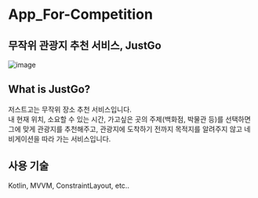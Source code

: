# App_For-Competition
## 무작위 관광지 추천 서비스, JustGo

![image](https://s3.us-west-2.amazonaws.com/secure.notion-static.com/4bf07e58-8751-4f42-a55f-9715281e5bd4/Untitled.png?X-Amz-Algorithm=AWS4-HMAC-SHA256&X-Amz-Credential=ASIAT73L2G45JEREPJGX%2F20190627%2Fus-west-2%2Fs3%2Faws4_request&X-Amz-Date=20190627T100503Z&X-Amz-Expires=86400&X-Amz-Security-Token=AgoJb3JpZ2luX2VjEPb%2F%2F%2F%2F%2F%2F%2F%2F%2F%2FwEaCXVzLXdlc3QtMiJIMEYCIQDFdvbpOhoUBkrt0uypWh8mWR1YXHhRPojqnUpgmumENwIhAJESer%2BXzNUz1JE%2BRlY9xW%2FrKsx9AK9D71dh8fQ7bQdgKtoDCD8QABoMMjc0NTY3MTQ5MzcwIgzIgQBZKZow4X8%2BDFQqtwMNmgsTZNUaqi%2BHrXugE1Eb5AuvP7b%2FjwY62DAPmYqb0%2FNdAtgVVd%2FoyFpgQYdBAkHkhgbVe4Gp7%2FibZ13CBZhcRLd3S4DIYMx2fC7BrGguLZKfVDwXLxnFzyjAF1qxNIe%2FRs6I1AceTnyHmgmYzvhISKS5j5%2B2i%2FymgrIyiCV0Oc3%2Fq%2FSrp1dyAHbfLVBr5dwRyxLYCzmwPc0SBMo%2FmE7Gbqu3avBTjXINA1KGzvFad8FfAL6IWxAOpbO0Ay0NUhY%2FFbU6FXGS9p67K7R6Y%2FrFS3EJk0ZVOqjrLop3iiVjSZSBNuKGatwRUkcOcWtiokKftVgVC5WuwYv3RKyRIurGcoGdnG5wg2lKtTe5shtDtLmEFnyLN%2B8gmZyRrGcO%2BMrPfthFWQnvvR%2FFE55AstfVAGMg%2Fts0GAF%2BIOMHNCGuWUV%2BThbGBlbGeHjyLBGP1jeH%2ByHJbJ6tYPZ06zKKUsTlS%2FjIn5hy%2F11AxWvTO2IHiU7RzSPfCtvqAUryjoZJ%2BazoXxlojkfIdG8OJYRLL1%2Fm5aToMZIzBH5X8b7Sl8Xvv8CXG8Yj73zNPlqyZJDij6m296tb%2FBmgMNq30egFOrMBazjMfZMiQTbUo81oUr045W6VJYrF19OMboruEYoE%2FlSwMKkQllQtfWaW4h%2F1wH2AI3l9pwjxG6oQQ%2B14zNNyAb7SpQ2qENt1d7PyXuZD4dBeeQH4ndFFJj3Fv3GzsF0J5evQ65XIvWUndNmH3df%2FFSEXlHHPsJcEcXz%2FINXCTb0N9LUY3AyfJv4LKgWPR6W6mT2rNvz3P6gXgFM6D9wrT0PG14LB2Q9tVYDKwk0Vj%2F4DGH0%3D&X-Amz-Signature=98c3920253530ef4b9d9f572990c73de1b5772bb5ba8bea267b02242edac1b60&X-Amz-SignedHeaders=host&response-content-disposition=filename%20%3D%22Untitled.png%22)

## What is JustGo?
저스트고는 무작위 장소 추천 서비스입니다.  
내 현재 위치, 소요할 수 있는 시간, 가고싶은 곳의 주제(백화점, 박물관 등)를 선택하면 그에 맞게 관광지를 추천해주고, 관광지에 도착하기 전까지 목적지를 알려주지 않고 네비게이션을 따라 가는 서비스입니다.

## 사용 기술
Kotlin, MVVM, ConstraintLayout, etc..
